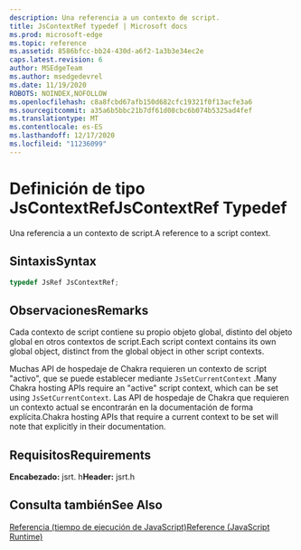 ```yaml
---
description: Una referencia a un contexto de script.
title: JsContextRef typedef | Microsoft docs
ms.prod: microsoft-edge
ms.topic: reference
ms.assetid: 8586bfcc-bb24-430d-a6f2-1a3b3e34ec2e
caps.latest.revision: 6
author: MSEdgeTeam
ms.author: msedgedevrel
ms.date: 11/19/2020
ROBOTS: NOINDEX,NOFOLLOW
ms.openlocfilehash: c8a8fcbd67afb150d682cfc19321f0f13acfe3a6
ms.sourcegitcommit: a35a6b5bbc21b7df61d08cbc6b074b5325ad4fef
ms.translationtype: MT
ms.contentlocale: es-ES
ms.lasthandoff: 12/17/2020
ms.locfileid: "11236099"
---
```

# <span data-ttu-id="b8d8d-103">Definición de tipo JsContextRef</span><span class="sxs-lookup"><span data-stu-id="b8d8d-103">JsContextRef Typedef</span></span>

<span data-ttu-id="b8d8d-104">Una referencia a un contexto de script.</span><span class="sxs-lookup"><span data-stu-id="b8d8d-104">A reference to a script context.</span></span>  
  
## <span data-ttu-id="b8d8d-105">Sintaxis</span><span class="sxs-lookup"><span data-stu-id="b8d8d-105">Syntax</span></span>  
  
```cpp  
typedef JsRef JsContextRef;  
```  
  
## <span data-ttu-id="b8d8d-106">Observaciones</span><span class="sxs-lookup"><span data-stu-id="b8d8d-106">Remarks</span></span>  
 <span data-ttu-id="b8d8d-107">Cada contexto de script contiene su propio objeto global, distinto del objeto global en otros contextos de script.</span><span class="sxs-lookup"><span data-stu-id="b8d8d-107">Each script context contains its own global object, distinct from the global object in other script contexts.</span></span>  
  
 <span data-ttu-id="b8d8d-108">Muchas API de hospedaje de Chakra requieren un contexto de script "activo", que se puede establecer mediante `JsSetCurrentContext` .</span><span class="sxs-lookup"><span data-stu-id="b8d8d-108">Many Chakra hosting APIs require an "active" script context, which can be set using `JsSetCurrentContext`.</span></span> <span data-ttu-id="b8d8d-109">Las API de hospedaje de Chakra que requieren un contexto actual se encontrarán en la documentación de forma explícita.</span><span class="sxs-lookup"><span data-stu-id="b8d8d-109">Chakra hosting APIs that require a current context to be set will note that explicitly in their documentation.</span></span>  
  
## <span data-ttu-id="b8d8d-110">Requisitos</span><span class="sxs-lookup"><span data-stu-id="b8d8d-110">Requirements</span></span>  
 <span data-ttu-id="b8d8d-111">**Encabezado:** jsrt. h</span><span class="sxs-lookup"><span data-stu-id="b8d8d-111">**Header:** jsrt.h</span></span>  
  
## <span data-ttu-id="b8d8d-112">Consulta también</span><span class="sxs-lookup"><span data-stu-id="b8d8d-112">See Also</span></span>  
 [<span data-ttu-id="b8d8d-113">Referencia (tiempo de ejecución de JavaScript)</span><span class="sxs-lookup"><span data-stu-id="b8d8d-113">Reference (JavaScript Runtime)</span></span>](../chakra-hosting/reference-javascript-runtime.md)
